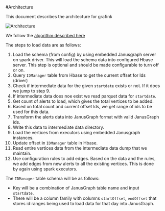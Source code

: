 #Architecture

This document describes the architecture for grafink

![Architecture](http://www.plantuml.com/plantuml/proxy?cache=no&src=https://raw.githubusercontent.com/saucam/grafink/feature/BaseFw/docs/architecture.puml)

We follow the [algorithm described here](LoadAlgorithm.md#option4)

The steps to load data are as follows:

1.  Load the schema (from config) by using embedded Janusgraph server on spark driver.
    This will load the schema data into configured Hbase server. This step is optional
    and should be made configurable to turn off or on.
2.  Query ```IDManager``` table from Hbase to get the current offset for Ids (driver)
3.  Check if intermediate data for the given ```startdate``` exists or not. If it does we jump to step 9.
4.  If intermediate data does noe exist we read parquet data for ```startdate```.
5.  Get count of alerts to load, which gives the total vertices to be added.
6.  Based on total count and current offset Ids, we get range of ids to be used for this data.
7.  Transform the alerts data into JanusGraph format with valid JanusGraph ids.
8.  Write this data to intermediate data directory.
9.  Load the vertices from executors using embedded Janusgraph instances.
10. Update offset in ```IDManager``` table in Hbase.
10. Read entire vertices data from the intermediate data dump that we maintain.
11. Use configuration rules to add edges. Based on the data and the rules, we add edges from new alerts to
    all the existing vertices. This is done by again using spark executors.

The ```IDManager``` table schema will be as follows:

- Key will be a combination of JanusGraph table name and input ```startdate```.
- There will be a column family with columns ```startOffset```, ```endOffset``` that stores id ranges being used to load data
  for that day into JanusGraph.